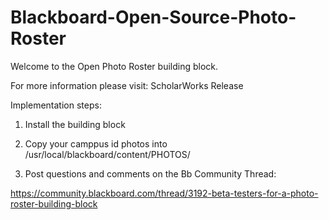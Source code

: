# Blackboard-Open-Source-Photo-Roster

Welcome to the Open Photo Roster building block.

For more information please visit: ScholarWorks Release

 Implementation steps:

1. Install the building block

2. Copy your camppus id photos into /usr/local/blackboard/content/PHOTOS/

3. Post questions and comments on the Bb Community Thread:

https://community.blackboard.com/thread/3192-beta-testers-for-a-photo-roster-building-block

 

 
